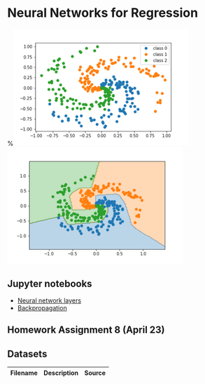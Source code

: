 # Neural Networks for Regression

%<img src="spirals.png"  width = "400"> <img src="spirals-regions.png"  width = "400">

## Jupyter notebooks
- [Neural network layers](https://nbviewer.org/github/um-perez-alvaro/Data-Science-Theory/blob/master/Jupyter%20Notebooks/Neural%20Nets/notebooks/Neural%20Network%20Layers.ipynb)
- [Backpropagation](https://nbviewer.org/github/um-perez-alvaro/Data-Science-Theory/blob/master/Jupyter%20Notebooks/Neural%20Nets/notebooks/Backpropagation.ipynb)

## Homework Assignment 8 (April 23)



## Datasets
Filename | Description |  Source
--- | --- |  --- 
